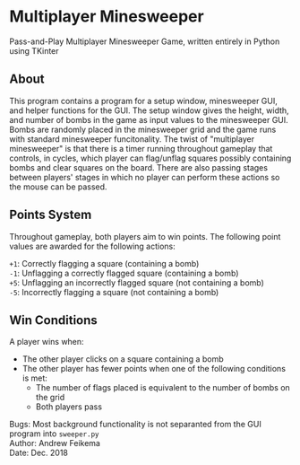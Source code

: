 # Multiplayer Minesweeper
Pass-and-Play Multiplayer Minesweeper Game, written entirely in Python using TKinter

## About
This program contains a program for a setup window, minesweeper GUI, and helper functions for the GUI. The setup window gives the height, width, and number of bombs in the game as input values to the minesweeper GUI. Bombs are randomly placed in the minesweeper grid and the game runs with standard minesweeper funcitonality. The twist of "multiplayer minesweeper" is that there is a timer running throughout gameplay that controls, in cycles, which player can flag/unflag squares possibly containing bombs and clear squares on the board. There are also passing stages between players' stages in which no player can perform these actions so the mouse can be passed.

## Points System
Throughout gameplay, both players aim to win points. The following point values are awarded for the following actions:

`+1`: Correctly flagging a square (containing a bomb) \
`-1`: Unflagging a correctly flagged square (containing a bomb) \
`+5`: Unflagging an incorrectly flagged square (not containing a bomb) \
`-5`: Incorrectly flagging a square (not containing a bomb)

## Win Conditions
A player wins when:
- The other player clicks on a square containing a bomb
- The other player has fewer points when one of the following conditions is met:
  - The number of flags placed is equivalent to the number of bombs on the grid
  - Both players pass

Bugs: Most background functionality is not separanted from the GUI program into `sweeper.py` \
Author: Andrew Feikema \
Date: Dec. 2018
